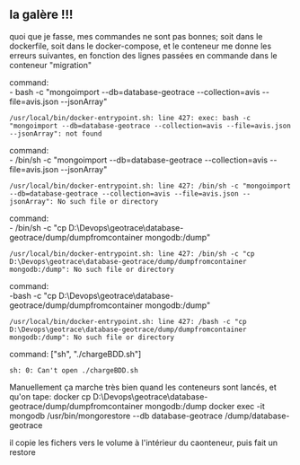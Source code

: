 ## la galère !!!

quoi que je fasse, mes commandes ne sont pas bonnes;
soit dans le dockerfile, soit dans le docker-compose, et le conteneur me donne les erreurs suivantes, en fonction des lignes passées en commande dans le conteneur "migration"

command:  
      - bash -c "mongoimport --db=database-geotrace --collection=avis --file=avis.json --jsonArray"

    /usr/local/bin/docker-entrypoint.sh: line 427: exec: bash -c "mongoimport --db=database-geotrace --collection=avis --file=avis.json --jsonArray": not found


command:  
    - /bin/sh -c "mongoimport --db=database-geotrace --collection=avis --file=avis.json --jsonArray"

    /usr/local/bin/docker-entrypoint.sh: line 427: /bin/sh -c "mongoimport --db=database-geotrace --collection=avis --file=avis.json --jsonArray": No such file or directory

command:  
    - /bin/sh -c "cp D:\Devops\geotrace\database-geotrace/dump/dumpfromcontainer mongodb:/dump"
    
    /usr/local/bin/docker-entrypoint.sh: line 427: /bin/sh -c "cp D:\Devops\geotrace\database-geotrace/dump/dumpfromcontainer mongodb:/dump": No such file or directory

command:  
    -bash -c "cp D:\Devops\geotrace\database-geotrace/dump/dumpfromcontainer mongodb:/dump"
    
    /usr/local/bin/docker-entrypoint.sh: line 427: /bash -c "cp D:\Devops\geotrace\database-geotrace/dump/dumpfromcontainer mongodb:/dump": No such file or directory

command:  ["sh", "./chargeBDD.sh"]

    sh: 0: Can't open ./chargeBDD.sh


Manuellement ça marche très bien quand les conteneurs sont lancés, et qu'on tape:
docker cp D:\Devops\geotrace\database-geotrace/dump/dumpfromcontainer mongodb:/dump
docker exec -it mongodb /usr/bin/mongorestore --db database-geotrace /dump/database-geotrace

il copie les fichers vers le volume à l'intérieur du caonteneur, puis fait un restore